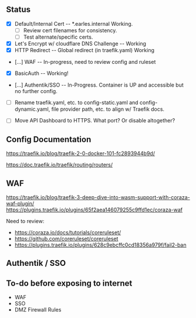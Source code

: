 ## Status
 - [X] Default/Internal Cert -- *.earles.internal Working.
    - [ ] Review cert filenames for consistency.
    - [ ] Test alternate/specific certs.
 - [X] Let's Encrypt w/ cloudflare DNS Challenge -- Working
 - [X] HTTP Redirect -- Global redirect (in traefik.yaml) Working
 - [...] WAF -- In-progress, need to review config and ruleset
 - [X] BasicAuth -- Working!
 - [...] Authentik/SSO -- In-Progress. Container is UP and accessible but no further config.
 - [ ] Rename traefik.yaml, etc. to config-static.yaml and config-dynamic.yaml, file provider path, etc. to align w/ Traefik docs.
 - [ ] Move API Dashboard to HTTPS. What port? Or disable altogether?


## Config Documentation
https://traefik.io/blog/traefik-2-0-docker-101-fc2893944b9d/

https://doc.traefik.io/traefik/routing/routers/

## WAF
https://traefik.io/blog/traefik-3-deep-dive-into-wasm-support-with-coraza-waf-plugin/
https://plugins.traefik.io/plugins/65f2aea146079255c9ffd1ec/coraza-waf

Need to review:
- https://coraza.io/docs/tutorials/coreruleset/
- https://github.com/coreruleset/coreruleset
- https://plugins.traefik.io/plugins/628c9ebcffc0cd18356a979f/fail2-ban

## Authentik / SSO

## To-do before exposing to internet
 - WAF
 - SSO
 - DMZ Firewall Rules